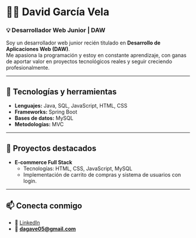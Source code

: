 # 👨‍💻 David García Vela  

### 💡 Desarrollador Web Junior | DAW  

Soy un desarrollador web junior recién titulado en **Desarrollo de Aplicaciones Web (DAW)**.  
Me apasiona la programación y estoy en constante aprendizaje, con ganas de aportar valor en proyectos tecnológicos reales y seguir creciendo profesionalmente.  

---

## 🚀 Tecnologías y herramientas
- **Lenguajes:** Java, SQL, JavaScript, HTML, CSS  
- **Frameworks:** Spring Boot
- **Bases de datos:** MySQL    
- **Metodologías:** MVC  

---

## 📂 Proyectos destacados  
- **E-commerce Full Stack**  
  - Tecnologías: HTML, CSS, JavaScript, MySQL  
  - Implementación de carrito de compras y sistema de usuarios con login.   

---

## 📫 Conecta conmigo
- 💼 [LinkedIn](www.linkedin.com/in/david-garcia-vela-27b653308)   
- 📧 **dagave05@gmail.com**



